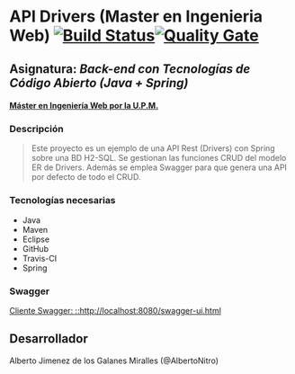 
# API Drivers (Master en Ingenieria Web) [![Build Status](https://travis-ci.org/AlbertoNitro/Spring-CRUD-drivers-h2-sql.svg?branch=develop)](https://travis-ci.org/AlbertoNitro/Spring-CRUD-drivers-h2-sql)[![Quality Gate](https://sonarcloud.io/api/badges/gate?key=es.upm.miw:Spring-CRUD-drivers-h2-sql)](https://sonarcloud.io/dashboard/index/es.upm.miw%3ASpring-CRUD-drivers-h2-sql)
## Asignatura: *Back-end con Tecnologías de Código Abierto (Java + Spring)*
#### [Máster en Ingeniería Web por la U.P.M.](http://miw.etsisi.upm.es)

### Descripción
> Este proyecto es un ejemplo de una API Rest (Drivers) con Spring sobre una BD H2-SQL. Se gestionan las funciones CRUD del modelo ER de Drivers. Además se emplea Swagger para que genera una API por defecto de todo el CRUD.

### Tecnologías necesarias
* Java
* Maven
* Eclipse
* GitHub
* Travis-CI
* Spring

### Swagger
[Cliente Swagger: ::http://localhost:8080/swagger-ui.html](::http://localhost:8080/swagger-ui.html)

## Desarrollador
Alberto Jimenez de los Galanes Miralles (@AlbertoNitro)